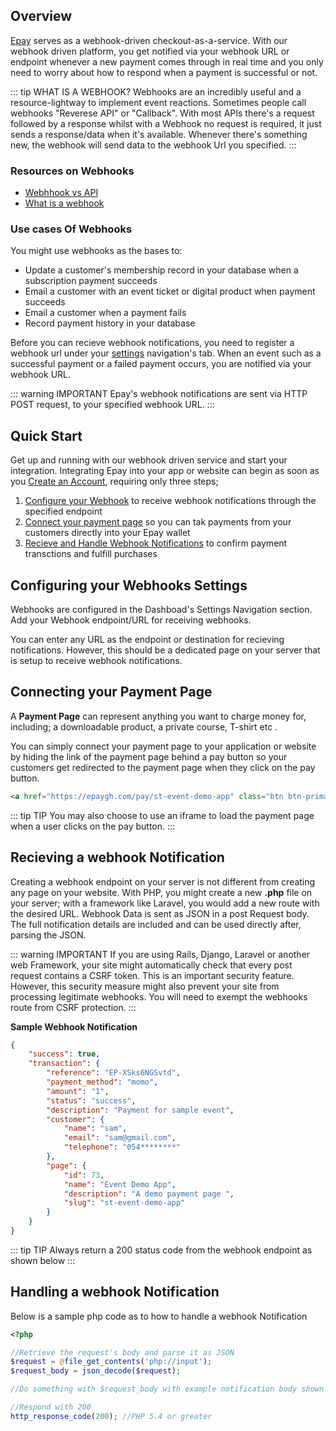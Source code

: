 ## Overview
[Epay](https://epaygh.com/) serves as a webhook-driven checkout-as-a-service. With our webhook driven platform, you get notified via your webhook URL or endpoint whenever a new payment comes through in real time and you only need to worry about how to respond when a payment is successful or not.
 
::: tip WHAT IS A WEBHOOK?
Webhooks are an incredibly useful and a resource-lightway to implement event reactions. Sometimes people call webhooks "Reverese API" or "Callback".
With most APIs there's a request followed by a response whilst with a Webhook no request is required, it just sends a response/data when it's available.
Whenever there's something new, the webhook will send data to the webhook Url you specified.
:::

### Resources on Webhooks
* [Webhhook vs API](https://sendgrid.com/blog/webhook-vs-api-whats-difference/)
* [What is a webhook](https://codeburst.io/what-are-webhooks-b04ec2bf9ca2)


### Use cases Of Webhooks
You might use webhooks as the bases to:
- Update a customer's membership record in your database when a subscription payment succeeds
- Email a customer with an event ticket or digital product when payment succeeds
- Email a customer when a payment fails
- Record payment history in your database 


Before you can recieve webhook notifications, you need to register a webhook url under your [settings](https://epaygh.com/settings) navigation's tab. 
When an event such as a successful payment or a failed payment occurs, you are notified via your webhook URL. 

::: warning IMPORTANT
Epay's webhook notifications are sent via HTTP POST request, to your specified webhook URL.
:::



## Quick Start
Get up and running with our webhook driven service and start your integration.
Integrating Epay into your app or website can begin as soon as you [Create an Account](https://epaygh.com/register), requiring only three steps;
1. [Configure your Webhook](/developers/#configuring-your-webhooks-settings) to receive webhook notifications through the specified endpoint
2. [Connect your payment page](/developers/#connecting-your-payment-page) so you can tak payments from your customers directly into your Epay wallet 
3. [Recieve and Handle Webhook Notifications](/developers/#recieving-a-webhook-notification) to confirm payment transctions and fulfill purchases


## Configuring your Webhooks Settings
Webhooks are configured in the Dashboad's Settings Navigation section. Add your Webhook endpoint/URL for receiving webhooks.

You can enter any URL as the endpoint or destination for recieving notifications. However, this should be a dedicated page on your server that is setup to receive webhook notifications.


## Connecting your Payment Page
A **Payment Page** can represent anything you want to charge money for, including; a downloadable product, a private course, T-shirt etc .

You can simply connect your payment page to your application or website by hiding the link of the payment page behind a pay button so your customers get redirected
to the payment page when they click on the pay button. 

```html
<a href="https://epaygh.com/pay/st-event-demo-app" class="btn btn-primary">Pay</a>
```

::: tip TIP
You may also choose to use an iframe to load the payment page when a user clicks on the pay button.
:::

## Recieving a webhook Notification
Creating a webhook endpoint on your server is not different from creating any page on your website. With PHP, you might create a new **.php** file on your server; with a framework like Laravel, you would add a new route with the desired URL. Webhook Data is sent as JSON in a post Request body. The full notification details are included and can be used directly after, parsing the JSON.

::: warning IMPORTANT
If you are using Rails, Django, Laravel or another web Framework, your site might automatically check that every post request contains a CSRF token. This is an important security feature. However, this security measure might also prevent your site from processing legitimate webhooks. You will need to exempt the webhooks route from CSRF protection.
:::

**Sample Webhook Notification**
```json
{
    "success": true,
    "transaction": {
        "reference": "EP-XSks6NGSvtd",
        "payment_method": "momo",
        "amount": "1",
        "status": "success",
        "description": "Payment for sample event",
        "customer": {
            "name": "sam",
            "email": "sam@gmail.com",
            "telephone": "054********"
        },
        "page": {
            "id": 73,
            "name": "Event Demo App",
            "description": "A demo payment page ",
            "slug": "st-event-demo-app"
        }
    }
}

```
::: tip TIP
Always return a 200 status code from the webhook endpoint as shown below
:::

## Handling a webhook Notification
Below is a sample php code as to how to handle a webhook Notification

```php
<?php

//Retrieve the request's body and parse it as JSON
$request = @file_get_contents('php://input');
$request_body = json_decode($request); 

//Do something with $request_body with example notification body shown above

//Respond with 200
http_response_code(200); //PHP 5.4 or greater
```

